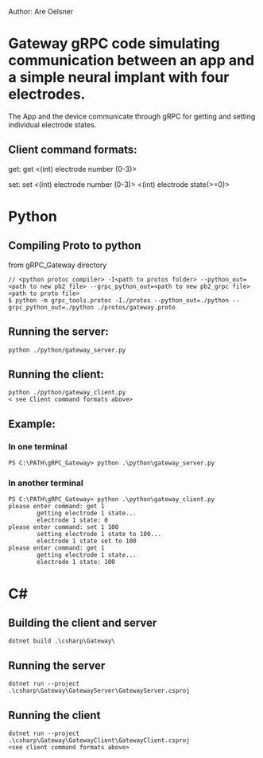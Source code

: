 Author: Are Oelsner

# Gateway gRPC code simulating communication between an app and a simple neural implant with four electrodes. 
The App and the device communicate through gRPC for getting and setting individual electrode states. 

## Client command formats:
get:
    get <(int) electrode number (0-3)>

set:
    set <(int) electrode number (0-3)> <(int) electrode state(>=0)>


# Python
## Compiling Proto to python
from gRPC_Gateway directory
```
// <python protoc compiler> -I<path to protos folder> --python_out=<path to new pb2 file> --grpc_python_out=<path to new pb2_grpc file> <path to proto file>
$ python -m grpc_tools.protoc -I./protos --python_out=./python --grpc_python_out=./python ./protos/gateway.proto   
```
## Running the server: 
    python ./python/gateway_server.py

## Running the client: 
    python ./python/gateway_client.py
    < see Client command formats above>

## Example: 
### In one terminal

```
PS C:\PATH\gRPC_Gateway> python .\python\gateway_server.py
```

### In another terminal

```
PS C:\PATH\gRPC_Gateway> python .\python\gateway_client.py
please enter command: get 1
        getting electrode 1 state...
        electrode 1 state: 0
please enter command: set 1 100
        setting electrode 1 state to 100...
        electrode 1 state set to 100
please enter command: get 1
        getting electrode 1 state...
        electrode 1 state: 100
```




# C#
## Building the client and server
    dotnet build .\csharp\Gateway\

## Running the server 
    dotnet run --project .\csharp\Gateway\GatewayServer\GatewayServer.csproj

## Running the client
    dotnet run --project .\csharp\Gateway\GatewayClient\GatewayClient.csproj
    <see client command formats above>

